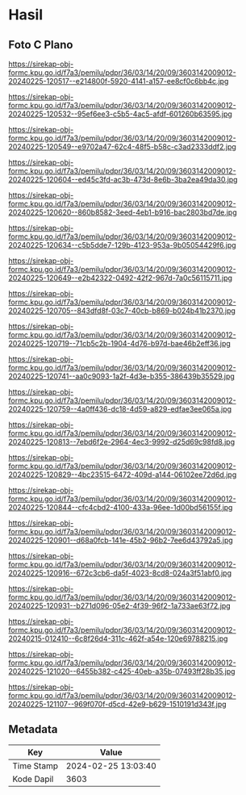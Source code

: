 # Hasil

## Foto C Plano

https://sirekap-obj-formc.kpu.go.id/f7a3/pemilu/pdpr/36/03/14/20/09/3603142009012-20240225-120517--e214800f-5920-4141-a157-ee8cf0c6bb4c.jpg

https://sirekap-obj-formc.kpu.go.id/f7a3/pemilu/pdpr/36/03/14/20/09/3603142009012-20240225-120532--95ef6ee3-c5b5-4ac5-afdf-601260b63595.jpg

https://sirekap-obj-formc.kpu.go.id/f7a3/pemilu/pdpr/36/03/14/20/09/3603142009012-20240225-120549--e9702a47-62c4-48f5-b58c-c3ad2333ddf2.jpg

https://sirekap-obj-formc.kpu.go.id/f7a3/pemilu/pdpr/36/03/14/20/09/3603142009012-20240225-120604--ed45c3fd-ac3b-473d-8e6b-3ba2ea49da30.jpg

https://sirekap-obj-formc.kpu.go.id/f7a3/pemilu/pdpr/36/03/14/20/09/3603142009012-20240225-120620--860b8582-3eed-4eb1-b916-bac2803bd7de.jpg

https://sirekap-obj-formc.kpu.go.id/f7a3/pemilu/pdpr/36/03/14/20/09/3603142009012-20240225-120634--c5b5dde7-129b-4123-953a-9b05054429f6.jpg

https://sirekap-obj-formc.kpu.go.id/f7a3/pemilu/pdpr/36/03/14/20/09/3603142009012-20240225-120649--e2b42322-0492-42f2-967d-7a0c56115711.jpg

https://sirekap-obj-formc.kpu.go.id/f7a3/pemilu/pdpr/36/03/14/20/09/3603142009012-20240225-120705--843dfd8f-03c7-40cb-b869-b024b41b2370.jpg

https://sirekap-obj-formc.kpu.go.id/f7a3/pemilu/pdpr/36/03/14/20/09/3603142009012-20240225-120719--71cb5c2b-1904-4d76-b97d-bae46b2eff36.jpg

https://sirekap-obj-formc.kpu.go.id/f7a3/pemilu/pdpr/36/03/14/20/09/3603142009012-20240225-120741--aa0c9093-1a2f-4d3e-b355-386439b35529.jpg

https://sirekap-obj-formc.kpu.go.id/f7a3/pemilu/pdpr/36/03/14/20/09/3603142009012-20240225-120759--4a0ff436-dc18-4d59-a829-edfae3ee065a.jpg

https://sirekap-obj-formc.kpu.go.id/f7a3/pemilu/pdpr/36/03/14/20/09/3603142009012-20240225-120813--7ebd6f2e-2964-4ec3-9992-d25d69c98fd8.jpg

https://sirekap-obj-formc.kpu.go.id/f7a3/pemilu/pdpr/36/03/14/20/09/3603142009012-20240225-120829--4bc23515-6472-409d-a144-06102ee72d6d.jpg

https://sirekap-obj-formc.kpu.go.id/f7a3/pemilu/pdpr/36/03/14/20/09/3603142009012-20240225-120844--cfc4cbd2-4100-433a-96ee-1d00bd56155f.jpg

https://sirekap-obj-formc.kpu.go.id/f7a3/pemilu/pdpr/36/03/14/20/09/3603142009012-20240225-120901--d68a0fcb-141e-45b2-96b2-7ee6d43792a5.jpg

https://sirekap-obj-formc.kpu.go.id/f7a3/pemilu/pdpr/36/03/14/20/09/3603142009012-20240225-120916--672c3cb6-da5f-4023-8cd8-024a3f51abf0.jpg

https://sirekap-obj-formc.kpu.go.id/f7a3/pemilu/pdpr/36/03/14/20/09/3603142009012-20240225-120931--b271d096-05e2-4f39-96f2-1a733ae63f72.jpg

https://sirekap-obj-formc.kpu.go.id/f7a3/pemilu/pdpr/36/03/14/20/09/3603142009012-20240215-012410--6c8f26d4-311c-462f-a54e-120e69788215.jpg

https://sirekap-obj-formc.kpu.go.id/f7a3/pemilu/pdpr/36/03/14/20/09/3603142009012-20240225-121020--6455b382-c425-40eb-a35b-07493ff28b35.jpg

https://sirekap-obj-formc.kpu.go.id/f7a3/pemilu/pdpr/36/03/14/20/09/3603142009012-20240225-121107--969f070f-d5cd-42e9-b629-1510191d343f.jpg


## Metadata

| Key        | Value               |
| ---------- | ------------------- |
| Time Stamp | 2024-02-25 13:03:40 |
| Kode Dapil | 3603                |



